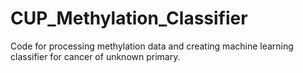 # CUP_Methylation_Classifier
Code for processing methylation data and creating machine learning classifier for cancer of unknown primary.

